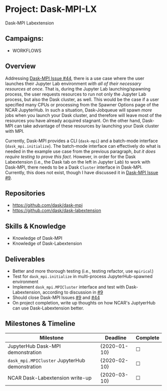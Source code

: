 # Project: Dask-MPI-LX

Dask-MPI Labextension

## Campaigns:

- WORKFLOWS

## Overview

Addressing [Dask-MPI Issue #44](https://github.com/dask/dask-mpi/issues/44), there is a use case
where the user launches their Jupyter Lab environment *with all of their necessary resources at
once*.  That is, during the Jupyter Lab launching/spawning process, the user requests resources
to run not only the Jupyter Lab process, but also the Dask cluster, as well.  This would be the
case if a user specified many CPUs or processing from the Spawner Options page of the NCAR
JupyterHub.  In such a situation, Dask-Jobqueue will spawn *more* jobs when you launch your
Dask cluster, and therefore will leave most of the resources you have already acquired stagnant.
On the other hand, Dask-MPI can take advantage of these resources by launching your Dask cluster
with MPI.

Currently, Dask-MPI provides a CLI (`dask-mpi`) and a batch-mode interface (`dask_mpi.initialize`).
The batch-mode interface can effectively do what is needed in the example use case from the previous
paragraph, *but it does require testing to prove this fact*.  However, in order for the Dask
Labextension (i.e., the Dask tab on the left in Jupyter Lab) to work with Dask-MPI, there needs
to be a Dask `Cluster` interface in Dask-MPI.  Currently, this does not exist, though I have
discussed it in [Dask-MPI Issue #9](https://github.com/dask/dask-mpi/issues/9).

## Repositories

- https://github.com/dask/dask-mpi
- https://github.com/dask/dask-labextension

## Skills & Knowledge

- Knowledge of Dask-MPI
- Knowledge of Dask-Labextension

## Deliverables

- Better and more thorough testing (i.e., testing refactor, use `mpirical`)
- Test for `dask_mpi.initialize` in multi-process JupyterHub-spawned environment
- Implement `dask_mpi.MPICluster` interface and test with Dask-Labextension, according
  to discussion in [#9](https://github.com/dask/dask-mpi/issues/9)
- Should close Dask-MPI Issues [#9](https://github.com/dask/dask-mpi/issues/9) and
  [#44](https://github.com/dask/dask-mpi/issues/44)
- On project completion, write up thoughts on how NCAR's JuptyerHub can use Dask-Labextension
  better.

## Milestones & Timeline

| Milestone                                      | Deadline     | Complete |
|------------------------------------------------|--------------|----------|
| JupyterHub Dask-MPI demonstration              | {2020-01-10} | &#9744;  |
| `dask_mpi.MPICluster` JupyterHub demonstration | {2020-02-10} | &#9744;  |
| NCAR Dask-Labextension write-up                | {2020-03-10} | &#9744;  |
